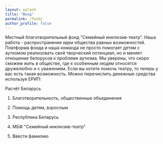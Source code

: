 ```yaml
---
layout: splash
title: "Фонд"
permalink: /fond/
author_profile: false
---
```


Местный благотворительный фонд "Семейный инклюзив-театр".
Наша работа - распространение идеи общества равных возможностей. Платформа фонда и наша команда не просто помогает детям с аутизмом реализовать свой творческий потенциал, но и меняет отношение белорусов к проблеме аутизма. Мы уверены, что скоро сможем жить в обществе, где к особенным людям относятся дружелюбно и с уважением. Если вы хотите помочь театру, то теперь у вас есть такая возможность. Можно перечислить денежные средства используя ЕРИП:

Расчёт Беларусь

1. Благотворительность, общественные объединения

2. Помощь детям, взрослым

3. Республика Беларусь

4. МБФ "Семейный инклюзив-театр"

5. Ввести фамилию